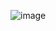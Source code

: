 ![image](https://user-images.githubusercontent.com/67142421/162636956-6af18b6c-2c47-456d-9284-e9cd517d3fbb.png)

